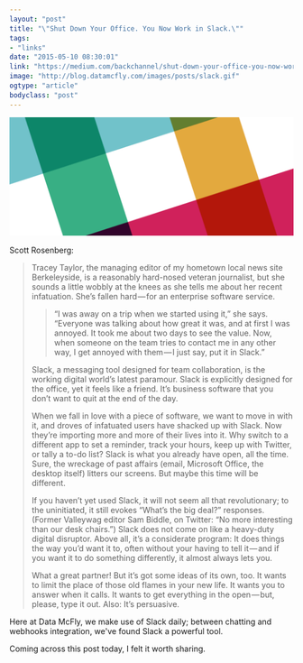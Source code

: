 ```yaml
---
layout: "post"
title: "\"Shut Down Your Office. You Now Work in Slack.\""
tags: 
- "links"
date: "2015-05-10 08:30:01"
link: "https://medium.com/backchannel/shut-down-your-office-you-now-work-in-slack-fa83cb7cce6c"
image: "http://blog.datamcfly.com/images/posts/slack.gif"
ogtype: "article"
bodyclass: "post"
---
```


<div class="box-wrap"><div class="box">
	<img src="/images/posts/slack.gif" />
</div></div>

Scott Rosenberg:

> Tracey Taylor, the managing editor of my hometown local news site Berkeleyside, is a reasonably hard-nosed veteran journalist, but she sounds a little wobbly at the knees as she tells me about her recent infatuation. She’s fallen hard — for an enterprise software service.
> 
> > “I was away on a trip when we started using it,” she says. “Everyone was talking about how great it was, and at first I was annoyed. It took me about two days to see the value. Now, when someone on the team tries to contact me in any other way, I get annoyed with them — I just say, put it in Slack.”
> 
> Slack, a messaging tool designed for team collaboration, is the working digital world’s latest paramour. Slack is explicitly designed for the office, yet it feels like a friend. It’s business software that you don’t want to quit at the end of the day.
> 
> When we fall in love with a piece of software, we want to move in with it, and droves of infatuated users have shacked up with Slack. Now they’re importing more and more of their lives into it. Why switch to a different app to set a reminder, track your hours, keep up with Twitter, or tally a to-do list? Slack is what you already have open, all the time. Sure, the wreckage of past affairs (email, Microsoft Office, the desktop itself) litters our screens. But maybe this time will be different.
> 
> If you haven’t yet used Slack, it will not seem all that revolutionary; to the uninitiated, it still evokes “What’s the big deal?” responses. (Former Valleywag editor Sam Biddle, on Twitter: “No more interesting than our desk chairs.”) Slack does not come on like a heavy-duty digital disruptor. Above all, it’s a considerate program: It does things the way you’d want it to, often without your having to tell it — and if you want it to do something differently, it almost always lets you.
> 
> What a great partner! But it’s got some ideas of its own, too. It wants to limit the place of those old flames in your new life. It wants you to answer when it calls. It wants to get everything in the open — but, please, type it out. Also: It’s persuasive.

Here at Data McFly, we make use of Slack daily; between chatting and webhooks integration, we've found Slack a powerful tool.

Coming across this post today, I felt it worth sharing.
